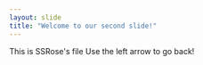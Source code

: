 ```yaml
---
layout: slide
title: "Welcome to our second slide!"
---
```

This is SSRose's file
Use the left arrow to go back!
